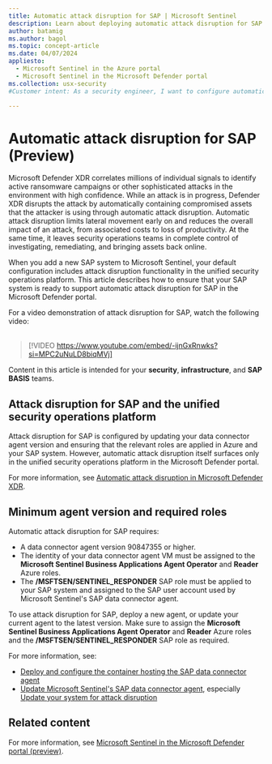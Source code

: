 ```yaml
---
title: Automatic attack disruption for SAP | Microsoft Sentinel
description: Learn about deploying automatic attack disruption for SAP with the unified security operations platform.
author: batamig
ms.author: bagol
ms.topic: concept-article
ms.date: 04/07/2024
appliesto:
  - Microsoft Sentinel in the Azure portal
  - Microsoft Sentinel in the Microsoft Defender portal
ms.collection: usx-security
#Customer intent: As a security engineer, I want to configure automatic attack disruption for SAP so that I can minimize the impact of sophisticated attacks and maintain control over investigation and remediation processes.

---
```


# Automatic attack disruption for SAP (Preview)

Microsoft Defender XDR correlates millions of individual signals to identify active ransomware campaigns or other sophisticated attacks in the environment with high confidence. While an attack is in progress, Defender XDR disrupts the attack by automatically containing compromised assets that the attacker is using through automatic attack disruption. Automatic attack disruption limits lateral movement early on and reduces the overall impact of an attack, from associated costs to loss of productivity. At the same time, it leaves security operations teams in complete control of investigating, remediating, and bringing assets back online.

When you add a new SAP system to Microsoft Sentinel, your default configuration includes attack disruption functionality in the unified security operations platform. This article describes how to ensure that your SAP system is ready to support automatic attack disruption for SAP in the Microsoft Defender portal.

For a video demonstration of attack disruption for SAP, watch the following video:
<br><br>
> [!VIDEO https://www.youtube.com/embed/-ijnGxRnwks?si=MPC2uNuLD8biqMVj]

Content in this article is intended for your **security**, **infrastructure**, and  **SAP BASIS** teams.

## Attack disruption for SAP and the unified security operations platform

Attack disruption for SAP is configured by updating your data connector agent version and ensuring that the relevant roles are applied in Azure and your SAP system. However, automatic attack disruption itself surfaces only in the unified security operations platform in the Microsoft Defender portal.

For more information, see [Automatic attack disruption in Microsoft Defender XDR](/microsoft-365/security/defender/automatic-attack-disruption).

## Minimum agent version and required roles

Automatic attack disruption for SAP requires:

- A data connector agent version 90847355 or higher.
- The identity of your data connector agent VM must be assigned to the **Microsoft Sentinel Business Applications Agent Operator** and **Reader** Azure roles.
- The **/MSFTSEN/SENTINEL_RESPONDER** SAP role must be applied to your SAP system and assigned to the SAP user account used by Microsoft Sentinel's SAP data connector agent.

To use attack disruption for SAP, deploy a new agent, or update your current agent to the latest version. Make sure to assign the **Microsoft Sentinel Business Applications Agent Operator** and **Reader** Azure roles and the **/MSFTSEN/SENTINEL_RESPONDER** SAP role as required.

For more information, see:

- [Deploy and configure the container hosting the SAP data connector agent](deploy-data-connector-agent-container.md)
- [Update Microsoft Sentinel's SAP data connector agent](update-sap-data-connector.md#), especially [Update your system for attack disruption](update-sap-data-connector.md#update-your-system-for-attack-disruption)

## Related content

For more information, see [Microsoft Sentinel in the Microsoft Defender portal (preview)](../microsoft-sentinel-defender-portal.md).
